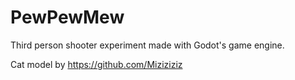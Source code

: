 # PewPewMew
Third person shooter experiment made with Godot's game engine.

Cat model by https://github.com/Miziziziz
